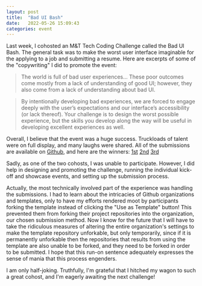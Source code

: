 ```yaml
---
layout: post
title:  "Bad UI Bash"
date:   2022-05-26 15:09:43
categories: event
---
```


Last week, I cohosted an M&T Tech Coding Challenge called the Bad UI Bash. The general task was to make the worst user interface imaginable for the applying to a job and submitting a resume. Here are excerpts of some of the "copywriting" I did to promote the event:

> The world is full of bad user experiences... These poor outcomes come mostly from a lack of understanding of good UI;
> however, they also come from a lack of understanding about bad UI.

> By intentionally developing bad experiences, we are forced to engage deeply with the user’s expectations and our interface’s accessibility (or lack thereof).
> Your challenge is to design the worst possible experience, but the skills you develop along the way will be useful in developing excellent experiences as well.

Overall, I believe that the event was a huge success. Truckloads of talent were on full display, and many laughs were shared. All of the submissions are available on [Github](https://github.com/M-T-TDP-BadUIBash), and  here are the winners: [1st](https://github.com/M-T-TDP-BadUIBash/david-baduibash-2022)  [2nd](https://github.com/M-T-TDP-BadUIBash/rileyb123.github.io) [3rd](https://github.com/M-T-TDP-BadUIBash/Maddie-BadUIBash)

Sadly, as one of the two cohosts, I was unable to participate. However, I did help in designing and promoting the challenge, running the individual kick-off and showcase events, and setting up the submission process.

Actually, the most technically involved part of the experience was handling the submissions. I had to learn about the intricacies of Github organizations and templates, only to have my efforts rendered moot by participants forking the template instead of clicking the "Use as Template" button! This prevented them from forking their project repositories into the organization, our chosen submission method. Now I know for the future that I will have to take the ridiculous measures of altering the entire organization's settings to make the template repository unforkable, but only temporarily, since if it is permanently unforkable then the repositories that results from using the template are also unable to be forked, and they need to be forked in order to be submitted. I hope that this run-on sentence adequately expresses the sense of mania that this process engenders.

I am only half-joking. Truthfully, I'm grateful that I hitched my wagon to such a great cohost, and I'm eagerly awaiting the next challenge!